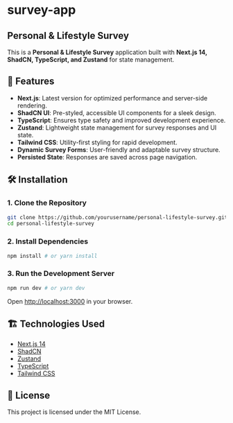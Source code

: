 # survey-app
## Personal & Lifestyle Survey

This is a **Personal & Lifestyle Survey** application built with **Next.js 14, ShadCN, TypeScript, and Zustand** for state management.

## 🚀 Features
- **Next.js**: Latest version for optimized performance and server-side rendering.
- **ShadCN UI**: Pre-styled, accessible UI components for a sleek design.
- **TypeScript**: Ensures type safety and improved development experience.
- **Zustand**: Lightweight state management for survey responses and UI state.
- **Tailwind CSS**: Utility-first styling for rapid development.
- **Dynamic Survey Forms**: User-friendly and adaptable survey structure.
- **Persisted State**: Responses are saved across page navigation.

## 🛠️ Installation

### 1. Clone the Repository
```bash
git clone https://github.com/yourusername/personal-lifestyle-survey.git
cd personal-lifestyle-survey
```

### 2. Install Dependencies
```bash
npm install # or yarn install
```

### 3. Run the Development Server
```bash
npm run dev # or yarn dev
```

Open [http://localhost:3000](http://localhost:3000) in your browser.

## 🏗️ Technologies Used
- [Next.js 14](https://nextjs.org/)
- [ShadCN](https://ui.shadcn.com/)
- [Zustand](https://zustand-demo.pmnd.rs/)
- [TypeScript](https://www.typescriptlang.org/)
- [Tailwind CSS](https://tailwindcss.com/)


## 📝 License
This project is licensed under the MIT License.


